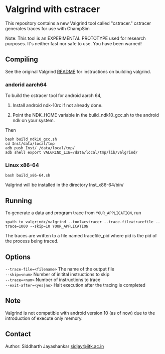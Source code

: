 # Valgrind with cstracer

This repository contains a new Valgrind tool called "cstracer."
cstracer generates traces for use with ChampSim

Note: This tool is an EXPERIMENTAL PROTOTYPE used for research purposes.
It's neither fast nor safe to use. You have been warned!

## Compiling
See the original Valgrind [README](README) for instructions on building valgrind.

### andorid aarch64
To build the cstracer tool for android aarch 64, 

1. Install android ndk-10rc if not already done.

2. Point the NDK_HOME variable in the build_ndk10_gcc.sh to the android ndk on your system.

Then 
~~~
bash build_ndk10_gcc.sh
cd Inst/data/local/tmp
adb push Inst/ /data/local/tmp/
adb shell export VALGRIND_LIB=/data/local/tmp/lib/valgrind/
~~~

### Linux x86-64
~~~
bash build_x86-64.sh
~~~
Valgrind will be installed in the directory Inst_x86-64/bin/

## Running
To generate a data and program trace from `YOUR_APPLICATION`, run

~~~
<path to valgrind>/valgrind --tool=cstracer --trace-file=tracefile --trace=1000 --skip=10 YOUR_APPLICATION
~~~

The traces are written to a file named tracefile_pid where pid is the pid of the process being traced. 

## Options

`--trace-file=<filename>` The name of the output file  
`--skip=<num>`	Number of initital instructions to skip  
`--trace=<num>`	Number of instructions to trace  
`--exit-after=<yes|no>` Halt execution after the tracing is completed

## Note

Valgrind is not compatible with android version 10 (as of now) due to the introduction of execute only memory.

## Contact
Author: Siddharth Jayashankar <sidjay@iitk.ac.in>

